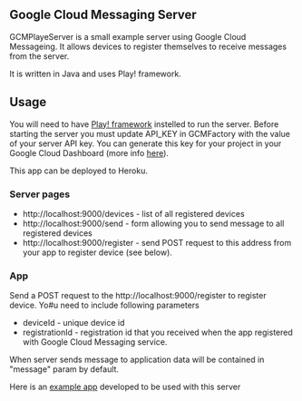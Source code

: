 Google Cloud Messaging Server
-----------------------------

GCMPlayeServer is a small example server using Google Cloud Messageing. It allows devices to register themselves to
receive messages from the server.

It is written in Java and uses Play! framework.

Usage
-----------------------------
You will need to have [Play! framework](http://www.playframework.com/) instelled to run the server.
Before starting the server you must update API_KEY in GCMFactory with the value of your server API key.  You can generate this key
for your project in your Google Cloud Dashboard (more info [here](http://developer.android.com/google/gcm/gs.html)).

This app can be deployed to Heroku.

### Server pages

*   http://localhost:9000/devices - list of all registered devices
*   http://localhost:9000/send - form allowing you to send message to all registered devices
*   http://localhost:9000/register - send POST request to this address from your app to register device (see below).

### App

Send a POST request to the http://localhost:9000/register to register device. Yo#u need to include following parameters

*   deviceId - unique device id
*   registrationId - registration id that you received when the app registered with Google Cloud Messaging service.

When server sends message to application data will be contained in "message" param by default.

Here is an [example app](https://github.com/gregttn/GCMDemoAndroidApp) developed to be used with this server
